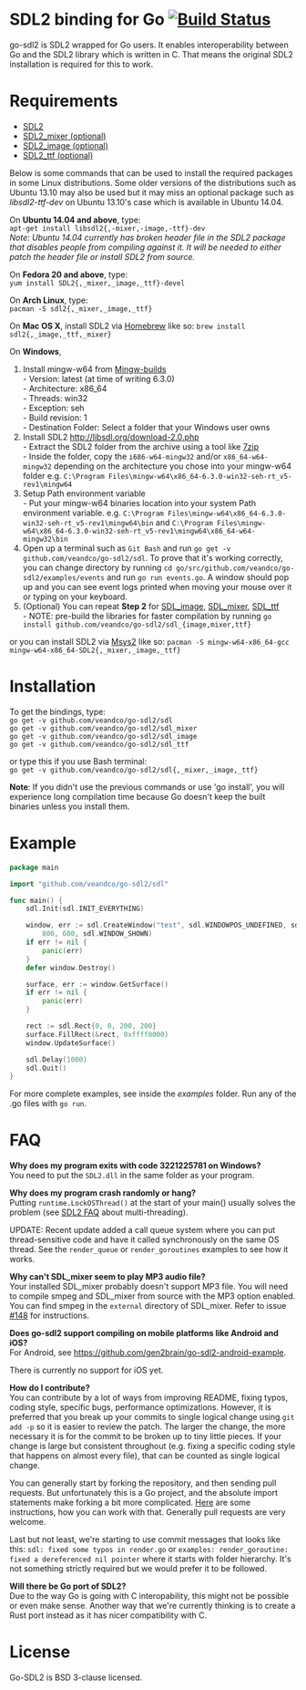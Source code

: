 SDL2 binding for Go [![Build Status](https://travis-ci.org/veandco/go-sdl2.svg?branch=master)](https://travis-ci.org/veandco/go-sdl2)
===================
go-sdl2 is SDL2 wrapped for Go users. It enables interoperability between Go and the SDL2 library which is written in C. That means the original SDL2 installation is required for this to work.

Requirements
============
* [SDL2](http://libsdl.org/download-2.0.php)
* [SDL2_mixer (optional)](http://www.libsdl.org/projects/SDL_mixer/)
* [SDL2_image (optional)](http://www.libsdl.org/projects/SDL_image/)
* [SDL2_ttf (optional)](http://www.libsdl.org/projects/SDL_ttf/)

Below is some commands that can be used to install the required packages in
some Linux distributions. Some older versions of the distributions such as
Ubuntu 13.10 may also be used but it may miss an optional package such as
_libsdl2-ttf-dev_ on Ubuntu 13.10's case which is available in Ubuntu 14.04.

On __Ubuntu 14.04 and above__, type:  
`apt-get install libsdl2{,-mixer,-image,-ttf}-dev`  
_Note: Ubuntu 14.04 currently has broken header file in the SDL2 package that disables people from compiling against it. It will be needed to either patch the header file or install SDL2 from source._

On __Fedora 20 and above__, type:  
`yum install SDL2{,_mixer,_image,_ttf}-devel`

On __Arch Linux__, type:  
`pacman -S sdl2{,_mixer,_image,_ttf}`

On __Mac OS X__, install SDL2 via [Homebrew](http://brew.sh) like so:
`brew install sdl2{,_image,_ttf,_mixer}`

On __Windows__,  
1. Install mingw-w64 from [Mingw-builds](http://mingw-w64.org/doku.php/download/mingw-builds)  
        - Version: latest (at time of writing 6.3.0)  
        - Architecture: x86_64  
        - Threads: win32  
        - Exception: seh  
        - Build revision: 1  
        - Destination Folder: Select a folder that your Windows user owns  
2. Install SDL2 http://libsdl.org/download-2.0.php  
        - Extract the SDL2 folder from the archive using a tool like [7zip](http://7-zip.org)  
        - Inside the folder, copy the `i686-w64-mingw32` and/or `x86_64-w64-mingw32` depending on the architecture you chose into your mingw-w64 folder e.g. `C:\Program Files\mingw-w64\x86_64-6.3.0-win32-seh-rt_v5-rev1\mingw64`  
3. Setup Path environment variable  
        - Put your mingw-w64 binaries location into your system Path environment variable. e.g. `C:\Program Files\mingw-w64\x86_64-6.3.0-win32-seh-rt_v5-rev1\mingw64\bin` and `C:\Program Files\mingw-w64\x86_64-6.3.0-win32-seh-rt_v5-rev1\mingw64\x86_64-w64-mingw32\bin`  
4. Open up a terminal such as `Git Bash` and run `go get -v github.com/veandco/go-sdl2/sdl`. To prove that it's working correctly, you can change directory by running `cd go/src/github.com/veandco/go-sdl2/examples/events` and run `go run events.go`. A window should pop up and you can see event logs printed when moving your mouse over it or typing on your keyboard.  
5. (Optional) You can repeat __Step 2__ for [SDL_image](https://www.libsdl.org/projects/SDL_image), [SDL_mixer](https://www.libsdl.org/projects/SDL_mixer), [SDL_ttf](https://www.libsdl.org/projects/SDL_ttf)  
        - NOTE: pre-build the libraries for faster compilation by running `go install github.com/veandco/go-sdl2/sdl_{image,mixer,ttf}`  

or you can install SDL2 via [Msys2](https://msys2.github.io) like so:
`pacman -S mingw-w64-x86_64-gcc mingw-w64-x86_64-SDL2{,_mixer,_image,_ttf}`


Installation
============
To get the bindings, type:  
`go get -v github.com/veandco/go-sdl2/sdl`  
`go get -v github.com/veandco/go-sdl2/sdl_mixer`  
`go get -v github.com/veandco/go-sdl2/sdl_image`  
`go get -v github.com/veandco/go-sdl2/sdl_ttf`

or type this if you use Bash terminal:  
`go get -v github.com/veandco/go-sdl2/sdl{,_mixer,_image,_ttf}`

__Note__: If you didn't use the previous commands or use 'go install', you will experience long
compilation time because Go doesn't keep the built binaries unless you install them.

Example
=======
```go
package main

import "github.com/veandco/go-sdl2/sdl"

func main() {
	sdl.Init(sdl.INIT_EVERYTHING)

	window, err := sdl.CreateWindow("test", sdl.WINDOWPOS_UNDEFINED, sdl.WINDOWPOS_UNDEFINED,
		800, 600, sdl.WINDOW_SHOWN)
	if err != nil {
		panic(err)
	}
	defer window.Destroy()

	surface, err := window.GetSurface()
	if err != nil {
		panic(err)
	}

	rect := sdl.Rect{0, 0, 200, 200}
	surface.FillRect(&rect, 0xffff0000)
	window.UpdateSurface()

	sdl.Delay(1000)
	sdl.Quit()
}
```



For more complete examples, see inside the _examples_ folder. Run any of the .go files with `go run`.

FAQ
===
__Why does my program exits with code 3221225781 on Windows?__  
You need to put the `SDL2.dll` in the same folder as your program.

__Why does my program crash randomly or hang?__  
Putting `runtime.LockOSThread()` at the start of your main() usually solves the problem (see [SDL2 FAQ](https://wiki.libsdl.org/FAQDevelopment) about multi-threading).

UPDATE: Recent update added a call queue system where you can put thread-sensitive code and have it called synchronously on the same OS thread. See the `render_queue` or `render_goroutines` examples to see how it works.

__Why can't SDL_mixer seem to play MP3 audio file?__  
Your installed SDL_mixer probably doesn't support MP3 file. You will need to compile smpeg and SDL_mixer from source with the MP3 option enabled. You can find smpeg in the `external` directory of SDL_mixer. Refer to issue [#148](https://github.com/veandco/go-sdl2/issues/148) for instructions.

__Does go-sdl2 support compiling on mobile platforms like Android and iOS?__  
For Android, see https://github.com/gen2brain/go-sdl2-android-example.

There is currently no support for iOS yet.

__How do I contribute?__  
You can contribute by a lot of ways from improving README, fixing typos, coding style, specific bugs, performance optimizations. However, it is preferred that you break up your commits to single logical change using `git add -p` so it is easier to review the patch. The larger the change, the more necessary it is for the commit to be broken up to tiny little pieces. If your change is large but consistent throughout (e.g. fixing a specific coding style that happens on almost every file), that can be counted as single logical change.

You can generally start by forking the repository, and then sending pull requests. But unfortunately this is a Go project, and the absolute import statements make forking a bit more complicated. [Here](http://blog.campoy.cat/2014/03/github-and-go-forking-pull-requests-and.html) are some instructions, how you can work with that. Generally pull requests are very welcome.

Last but not least, we're starting to use commit messages that looks like this: `sdl: fixed some typos in render.go` or `examples: render_goroutine: fixed a dereferenced nil pointer` where it starts with folder hierarchy. It's not something strictly required but we would prefer it to be followed.

__Will there be Go port of SDL2?__  
Due to the way Go is going with C interopability, this might not be possible or even make sense. Another way that we're currently thinking is to create a Rust port instead as it has nicer compatibility with C.

License
=======
Go-SDL2 is BSD 3-clause licensed.
